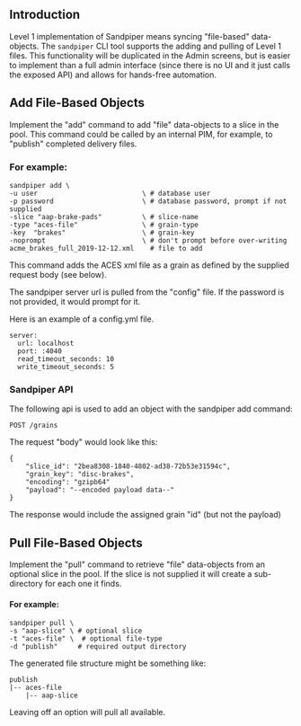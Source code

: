 ## Introduction

Level 1 implementation of Sandpiper means syncing "file-based" data-objects. The `sandpiper` CLI tool supports the adding and pulling of Level 1 files.
This functionality will be duplicated in the Admin screens, but is easier to implement than a full admin interface (since there is no UI and it just calls the exposed API)
and allows for hands-free automation.

## Add File-Based Objects
Implement the "add" command to add "file" data-objects to a slice in the pool. This command could be called by an internal PIM, for example, to "publish" completed delivery files.

### For example:

```
sandpiper add \
-u user                          \ # database user
-p password                      \ # database password, prompt if not supplied
-slice "aap-brake-pads"          \ # slice-name
-type "aces-file"                \ # grain-type
-key  "brakes"                   \ # grain-key
-noprompt                        \ # don't prompt before over-writing
acme_brakes_full_2019-12-12.xml    # file to add
```

This command adds the ACES xml file as a grain as defined by the supplied request body (see below).

The sandpiper server url is pulled from the "config" file. If the password is not provided, it would prompt for it.

Here is an example of a config.yml file.

```
server:
  url: localhost
  port: :4040
  read_timeout_seconds: 10
  write_timeout_seconds: 5
```
  
### Sandpiper API

The following api is used to add an object with the sandpiper add command:

```
POST /grains
```

The request "body" would look like this:

```
{
	"slice_id": "2bea8308-1840-4802-ad38-72b53e31594c",
	"grain_key": "disc-brakes",
	"encoding": "gzipb64"
    "payload": "--encoded payload data--"
}
```

The response would include the assigned grain "id" (but not the payload)
 
## Pull File-Based Objects

Implement the "pull" command to retrieve "file" data-objects from an optional slice in the pool. If the slice is not supplied it will create a sub-directory for each one it finds.

#### For example:

```
sandpiper pull \
-s "aap-slice" \ # optional slice
-t "aces-file" \  # optional file-type
-d "publish"     # required output directory
```

The generated file structure might be something like:

```
publish
|-- aces-file
    |-- aap-slice
```
    
Leaving off an option will pull all available.